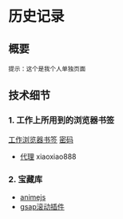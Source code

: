 # 历史记录

## 概要
`提示：这个是我个人单独页面`

## 技术细节
### 1. 工作上所用到的浏览器书签
[工作浏览器书签](https://cdn.chinachdu.com/webStatic/xin_docs/workJob_bookmarks0118.html)
[密码](workJob_pass.csv)

* [代理](https://w1.v2free.top/user) xiaoxiao888

### 2. 宝藏库
* [animejs](https://animejs.com/)
* [gsap滚动插件](https://gsap.com/)